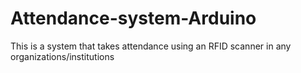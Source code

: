 # Attendance-system-Arduino
This is a system that takes attendance using an RFID scanner in any organizations/institutions 
